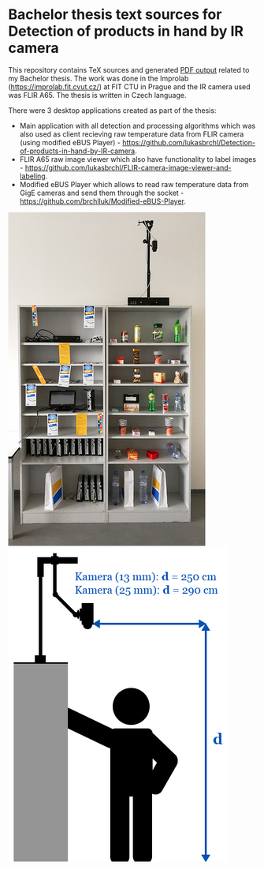 # Bachelor thesis text sources for Detection of products in hand by IR camera

This repository contains TeX sources and generated [PDF output](thesis.pdf) related to my Bachelor thesis. The work was done in the Improlab (https://improlab.fit.cvut.cz/) at FIT CTU in Prague and the IR camera used was FLIR A65. The thesis is written in Czech language. 

There were 3 desktop applications created as part of the thesis:
* Main application with all detection and processing algorithms which was also used as client recieving raw temperature data from FLIR camera (using modified eBUS Player) - https://github.com/lukasbrchl/Detection-of-products-in-hand-by-IR-camera.
* FLIR A65 raw image viewer which also have functionality to label images - https://github.com/lukasbrchl/FLIR-camera-image-viewer-and-labeling.
* Modified eBUS Player which allows to read raw temperature data from GigE cameras and send them through the socket - https://github.com/brchlluk/Modified-eBUS-Player.

![shelf setup image](images/shelf_setup.jpg) ![camera setup scheme](images/camera_setup_scheme.png) 

